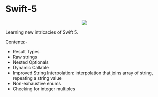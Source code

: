 # Swift-5


<p align="center">
<img src="https://img.shields.io/badge/Swift-5.0-green.svg" />
</p>

Learning new intricacies of Swift 5.

<p>Contents:- </p>



- Result Types
- Raw strings
- Nested Optionals
- Dynamic Callable
- Improved String Interpolation: interpolation that joins array of string, repeating a string value 
- Non-exhaustive enums 
- Checking for integer multiples
